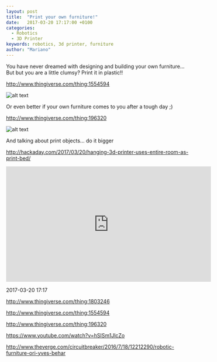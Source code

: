 ```yaml
---
layout: post
title:  "Print your own furniture!"
date:   2017-03-20 17:17:00 +0100
categories:
  - Robotics
  - 3D Printer
keywords: robotics, 3d printer, furniture
author: "Mariano"
---
```


You have never dreamed with designing and building your own furniture... But but you are a little clumsy? Print it in plastic!!

http://www.thingiverse.com/thing:1554594

![alt text](http://thingiverse-production-new.s3.amazonaws.com/renders/86/58/8d/4d/d8/03b75bd5d141efc935938897e66b70f0_preview_featured.jpg)

Or even better if your own furniture comes to you after a tough day ;)

http://www.thingiverse.com/thing:196320

![alt text](http://thingiverse-production-new.s3.amazonaws.com/renders/31/9a/6e/9d/dc/DSC_0417_xl2_preview_featured.jpg)

And talking about print objects... do it bigger

http://hackaday.com/2017/03/20/hanging-3d-printer-uses-entire-room-as-print-bed/

<iframe width="560" height="315" src="https://www.youtube.com/embed/ULJqLSTriRY" frameborder="0" allowfullscreen></iframe>


2017-03-20 17:17

http://www.thingiverse.com/thing:1803246

http://www.thingiverse.com/thing:1554594

http://www.thingiverse.com/thing:196320

https://www.youtube.com/watch?v=hSISm1JlcZo

http://www.theverge.com/circuitbreaker/2016/7/18/12212290/robotic-furniture-ori-yves-behar

